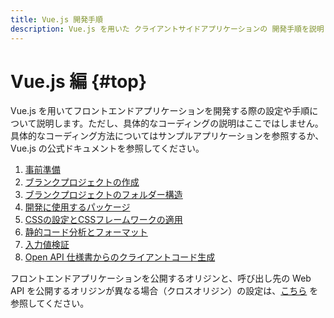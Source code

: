```yaml
---
title: Vue.js 開発手順
description: Vue.js を用いた クライアントサイドアプリケーションの 開発手順を説明します。
---
```


# Vue.js 編 {#top}

Vue.js を用いてフロントエンドアプリケーションを開発する際の設定や手順について説明します。ただし、具体的なコーディングの説明はここではしません。具体的なコーディング方法についてはサンプルアプリケーションを参照するか、 Vue.js の公式ドキュメントを参照してください。

1. [事前準備](preparation.md)
1. [ブランクプロジェクトの作成](create-vuejs-blank-project.md)
1. [ブランクプロジェクトのフォルダー構造](folder-structure-of-blank-project.md)
1. [開発に使用するパッケージ](optional-packages.md)
1. [CSSの設定とCSSフレームワークの適用](css.md)
1. [静的コード分析とフォーマット](static-verification-and-format.md)
1. [入力値検証](input-validation.md)
1. [Open API 仕様書からのクライアントコード生成](create-api-client-code.md)

フロントエンドアプリケーションを公開するオリジンと、呼び出し先の Web API を公開するオリジンが異なる場合（クロスオリジン）の設定は、[こちら](../cors/index.md) を参照してください。
